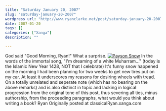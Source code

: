 ```yaml
---
title: "Saturday January 20, 2007"
slug: "saturday-january-20-2007"
wordpress_url: "http://www.ryanclarke.net/post/saturday-january-20-2007/"
date: 2007-01-20
tags: []
categories: ["Xanga"]
description: ""

---
```


God said "Good Morning, Ryan!" What a surprise.
 [![](http://x41.xanga.com/7a683b45552b8102308256/m72160157.jpg "Payson Snow")](http://photo.xanga.com/classicalRyan/417a6102308256/photo.html)
In the words of the immortal song, "I'm dreaming of a white Muharram..." (today is the Islamic New Year 1428, NOT that I celebrate)
It's funny snow happened on the morning I had been planning for two weeks to get new tires put on my car. At least it underscores my reasons for desiring wheels with tread.
On a totally unrelated and seperate note (which has no bearing on the above remarks) and is also distinct in topic and lacking in logical progression from the original tone of this post, thus severing all ties, minus authorship, from the proceeding paragraphs, what would you think about writing a book?
Ryan
Originally posted at classicalRyan.xanga.com
